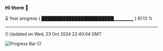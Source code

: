 ### Hi there 👋

⏳ Year progress { ████████████████████████▁▁▁▁▁▁ } 81.13 %

---

⏰ Updated on Wed, 23 Oct 2024 22:40:04 GMT

![Progress Bar CI](https://github.com/IshwaranRudhara/GIT-ACTION/workflows/Progress%20Bar%20CI/badge.svg)
